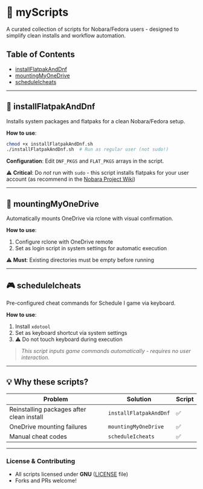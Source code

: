 # 📜 myScripts

A curated collection of scripts for Nobara/Fedora users - designed to simplify clean installs and workflow automation.

## Table of Contents

- [installFlatpakAndDnf](#-installflatpakanddnf)
- [mountingMyOneDrive](#-mountingmyonedrive)
- [scheduleIcheats](#-scheduleicheats)

---

## 🔧 installFlatpakAndDnf

Installs system packages and flatpaks for a clean Nobara/Fedora setup.

**How to use**:
```bash
chmod +x installFlatpakAndDnf.sh
./installFlatpakAndDnf.sh  # Run as regular user (not sudo!)
```

**Configuration**: Edit `DNF_PKGS` and `FLAT_PKGS` arrays in the script.

⚠️ **Critical**: Do *not* run with `sudo` - this script installs flatpaks for your user account (as recommend in the [Nobara Project Wiki](https://wiki.nobaraproject.org/en/new-user-guide-general-guidelines))

---

## 🚚 mountingMyOneDrive

Automatically mounts OneDrive via rclone with visual confirmation.

**How to use**:
1. Configure rclone with OneDrive remote
2. Set as login script in system settings for automatic execution

⚠️ **Must**: Existing directories must be empty before running

---

## 🎮 scheduleIcheats

Pre-configured cheat commands for Schedule I game via keyboard.

**How to use**:
1. Install `xdotool`
2. Set as keyboard shortcut via system settings
3. ⚠️ Do not touch keyboard during execution

> *This script inputs game commands automatically - requires no user interaction.*

---

## 💡 Why these scripts?

| Problem | Solution | Script |
|---------|-----------|--------|
| Reinstalling packages after clean install | `installFlatpakAndDnf` | ✅ |
| OneDrive mounting failures | `mountingMyOneDrive` | ✅ |
| Manual cheat codes | `scheduleIcheats` | ✅ |

---

### License & Contributing

- All scripts licensed under **GNU** ([LICENSE](LICENSE) file)
- Forks and PRs welcome!
